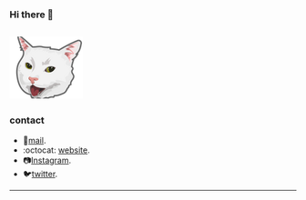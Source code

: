 ### Hi there 👋


![](cat.png)
---
### contact
- :email:[mail](mailto:polarspetroll@protonmail.com).
- :octocat: [website](https://polarspetroll.github.io).
- :camera:[Instagram](https://instagram.com/polarspetroll).
- :bird:[twitter](https://twitter.com/polarspetroll).
---
